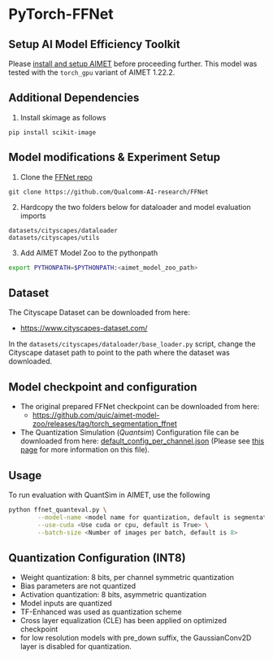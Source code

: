 # PyTorch-FFNet

## Setup AI Model Efficiency Toolkit
Please [install and setup AIMET](https://github.com/quic/aimet/blob/release-aimet-1.22/packaging/install.md) before proceeding further.
This model was tested with the `torch_gpu` variant of AIMET 1.22.2.

## Additional Dependencies
1. Install skimage as follows
```
pip install scikit-image
```

## Model modifications & Experiment Setup
1. Clone the [FFNet repo](https://github.com/Qualcomm-AI-research/FFNet)
```
git clone https://github.com/Qualcomm-AI-research/FFNet
```
2. Hardcopy the two folders below for dataloader and model evaluation imports 
```
datasets/cityscapes/dataloader
datasets/cityscapes/utils
```
3. Add AIMET Model Zoo to the pythonpath 
```bash 
export PYTHONPATH=$PYTHONPATH:<aimet_model_zoo_path>
```

## Dataset
The Cityscape Dataset can be downloaded from here:
  - https://www.cityscapes-dataset.com/

In the `datasets/cityscapes/dataloader/base_loader.py` script, change the Cityscape dataset path to point to the path where the dataset was downloaded.

## Model checkpoint and configuration

- The original prepared FFNet checkpoint can be downloaded from here:
  - https://github.com/quic/aimet-model-zoo/releases/tag/torch_segmentation_ffnet
- The Quantization Simulation (*Quantsim*) Configuration file can be downloaded from here: [default_config_per_channel.json](https://github.com/quic/aimet/blob/release-aimet-1.22/TrainingExtensions/common/src/python/aimet_common/quantsim_config/default_config_per_channel.json) (Please see [this page](https://quic.github.io/aimet-pages/releases/1.22.2/user_guide/quantization_configuration.html) for more information on this file).

## Usage
To run evaluation with QuantSim in AIMET, use the following
```bash
python ffnet_quanteval.py \
		--model-name <model name for quantization, default is segmentation_ffnet78S_dBBB_mobile> \
		--use-cuda <Use cuda or cpu, default is True> \
		--batch-size <Number of images per batch, default is 8>
```

## Quantization Configuration (INT8)
- Weight quantization: 8 bits, per channel symmetric quantization
- Bias parameters are not quantized
- Activation quantization: 8 bits, asymmetric quantization
- Model inputs are quantized
- TF-Enhanced was used as quantization scheme
- Cross layer equalization (CLE) has been applied on optimized checkpoint
- for low resolution models with pre_down suffix, the GaussianConv2D layer is disabled for quantization.
